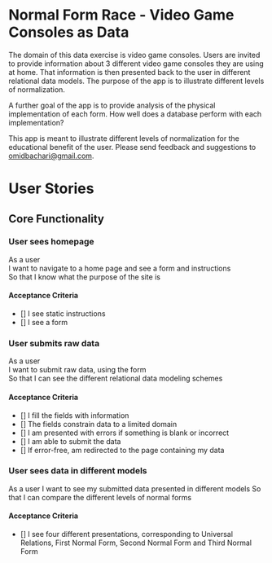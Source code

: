# Normal Form Race - Video Game Consoles as Data

The domain of this data exercise is video game consoles. Users are invited to provide information about 3 different video game consoles they are using at home. That information is then presented back to the user in different relational data models. The purpose of the app is to illustrate different levels of normalization.

A further goal of the app is to provide analysis of the physical implementation of each form. How well does a database perform with each implementation?

This app is meant to illustrate different levels of normalization for the educational benefit of the user. Please send feedback and suggestions to omidbachari@gmail.com.  


# User Stories

## Core Functionality

### User sees homepage  

As a user  
I want to navigate to a home page and see a form and instructions  
So that I know what the purpose of the site is

#### Acceptance Criteria  

* [] I see static instructions
* [] I see a form

### User submits raw data

As a user  
I want to submit raw data, using the form  
So that I can see the different relational data modeling schemes

#### Acceptance Criteria

* [] I fill the fields with information
* [] The fields constrain data to a limited domain
* [] I am presented with errors if something is blank or incorrect
* [] I am able to submit the data
* [] If error-free, am redirected to the page containing my data

### User sees data in different models

As a user
I want to see my submitted data presented in different models
So that I can compare the different levels of normal forms

#### Acceptance Criteria

* [] I see four different presentations, corresponding to Universal Relations, First Normal Form, Second Normal Form and Third Normal Form

